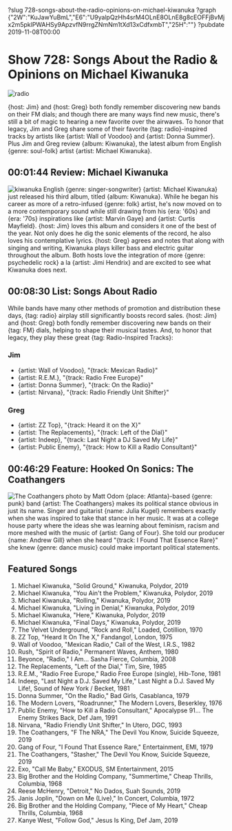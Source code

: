 ?slug 728-songs-about-the-radio-opinions-on-michael-kiwanuka
?graph {"2W":"KuJawYuBmL","E6":"U9yalpQzHh4srM4OLnE8OLnE8g8cEOFFjBvMjx2m5pklPWAHSy9ApzvfN9rrgZNmNm1tXd13xCdfxmbT","25H":""}
?pubdate 2019-11-08T00:00

# Show 728: Songs About the Radio & Opinions on Michael Kiwanuka

![radio](//static.soundopinions.org/images/2019/radio.jpg)

{host: Jim} and {host: Greg} both fondly remember discovering new bands on their FM dials; and though there are many ways find new music, there's still a bit of magic to hearing a new favorite over the airwaves. To honor that legacy, Jim and Greg share some of their favorite {tag: radio}-inspired tracks by artists like {artist: Wall of Voodoo} and {artist: Donna Summer}. Plus Jim and Greg review {album: Kiwanuka}, the latest album from English {genre: soul-folk} artist {artist: Michael Kiwanuka}.


## 00:01:44 Review: Michael Kiwanuka
![kiwanuka](//static.soundopinions.org/images/2019/kiwanuka.jpeg)
English {genre: singer-songwriter} {artist: Michael Kiwanuka} just released his third album, titled {album: Kiwanuka}. While he began his career as more of a retro-infused {genre: folk} artist, he's now moved on to a more contemporary sound while still drawing from his {era: '60s} and {era: '70s} inspirations like {artist: Marvin Gaye} and {artist: Curtis Mayfield}. {host: Jim} loves this album and considers it one of the best of the year. Not only does he dig the sonic elements of the record, he also loves his contemplative lyrics. {host: Greg} agrees and notes that along with singing and writing, Kiwanuka plays killer bass and electric guitar throughout the album. Both hosts love the integration of more {genre: psychedelic rock} a la {artist: Jimi Hendrix} and are excited to see what Kiwanuka does next.

##  00:08:30 List: Songs About Radio
While bands have many other methods of promotion and distribution these days, {tag: radio} airplay still significantly boosts record sales. {host: Jim} and {host: Greg} both fondly remember discovering new bands on their {tag: FM} dials, helping to shape their musical tastes. And, to honor that legacy, they play these great {tag: Radio-Inspired Tracks}:

### Jim
- {artist: Wall of Voodoo}, "{track: Mexican Radio}" 
- {artist: R.E.M.}, "{track: Radio Free Europe}" 
- {artist: Donna Summer}, "{track: On the Radio}"
- {artist: Nirvana}, "{track: Radio Friendly Unit Shifter}"

### Greg 
- {artist: ZZ Top}, "{track: Heard it on the X}"
- {artist: The Replacements}, "{track: Left of the Dial}"
- {artist: Indeep}, "{track: Last Night a DJ Saved My Life}"
- {artist: Public Enemy}, "{track: How to Kill a Radio Consultant}"

##  00:46:29 Feature: Hooked On Sonics: The Coathangers
![The Coathangers photo by Matt Odom](//static.soundopinions.org/images/2019/coathangers.jpg)
{place: Atlanta}-based {genre: punk} band {artist: The Coathangers} makes its political stance obvious in just its name.  Singer and guitarist {name: Julia Kugel} remembers exactly when she was inspired to take that stance in her music. It was at a college house party where the ideas she was learning about feminism, racism and more meshed with the music of {artist: Gang of Four}. She told our producer {name: Andrew Gill} when she heard "{track: I Found That Essence Rare}" she knew {genre: dance music} could make important political statements.


## Featured Songs

1. Michael Kiwanuka, "Solid Ground," Kiwanuka, Polydor, 2019
1. Michael Kiwanuka, "You Ain't the Problem," Kiwanuka, Polydor, 2019
1. Michael Kiwanuka, "Rolling," Kiwanuka, Polydor, 2019
1. Michael Kiwanuka, "Living in Denial," Kiwanuka, Polydor, 2019
1. Michael Kiwanuka, "Here," Kiwanuka, Polydor, 2019
1. Michael Kiwanuka, "Final Days," Kiwanuka, Polydor, 2019
1. The Velvet Underground, "Rock and Roll," Loaded, Cotillion, 1970
1. ZZ Top, "Heard It On The X," Fandango!, London, 1975
1. Wall of Voodoo, "Mexican Radio," Call of the West, I.R.S., 1982
1. Rush, "Spirit of Radio," Permanent Waves, Anthem, 1980
1. Beyonce, "Radio," I Am... Sasha Fierce, Columbia, 2008
1. The Replacements, "Left of the Dial," Tim, Sire, 1985
1. R.E.M., "Radio Free Europe," Radio Free Europe (single), Hib-Tone, 1981
1. Indeep, "Last Night a D.J. Saved My Life," Last Night a D.J. Saved My Life!, Sound of New York / Becket, 1981
1. Donna Summer, "On the Radio," Bad Girls, Casablanca, 1979
1. The Modern Lovers, "Roadrunner," The Modern Lovers, Beserkley, 1976
1. Public Enemy, "How to Kill a Radio Consultant," Apocalypse 91... The Enemy Strikes Back, Def Jam, 1991
1. Nirvana, "Radio Friendly Unit Shifter," In Utero, DGC, 1993
1. The Coathangers, "F The NRA," The Devil You Know, Suicide Squeeze, 2019
1. Gang of Four, "I Found That Essence Rare," Entertainment, EMI, 1979
1. The Coathangers, "Stasher," The Devil You Know, Suicide Squeeze, 2019
1. Exo, "Call Me Baby," EXODUS, SM Entertainment, 2015
1. Big Brother and the Holding Company, "Summertime," Cheap Thrills, Columbia, 1968
1. Reese McHenry, "Detroit," No Dados, Suah Sounds, 2019
1. Janis Joplin, "Down on Me (Live)," In Concert, Columbia, 1972
1. Big Brother and the Holding Company, "Piece of My Heart," Cheap Thrills, Columbia, 1968
1. Kanye West, "Follow God," Jesus Is King, Def Jam, 2019

